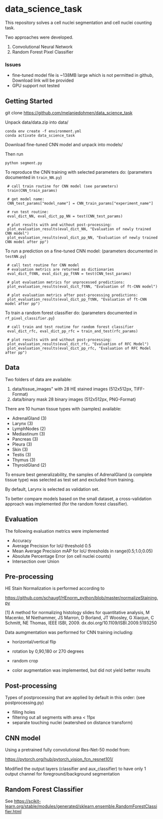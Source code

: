 # data_science_task


This repository solves a cell nuclei segmentation and cell nuclei counting task.

Two approaches were developed.

1. Convolutional Neural Network
2. Random Forest Pixel Classifier

### Issues
 - fine-tuned model file is ~138MB large which is not permitted in github,
   Download link will be provided
 - GPU support not tested

## Getting Started

git clone https://github.com/melaniedohmen/data_science_task

Unpack data/data.zip into data/

```
conda env create -f environment.yml
conda activate data_science_task
```
Download fine-tuned CNN model 
and unpack into models/

Then run

```
python segment.py
```



To reproduce the CNN training with selected parameters do:
(parameters documented in `train_NN.py`)

```
 # call train routine for CNN model (see parameters)
 train(CNN_train_params)
 
 # get model name:
 CNN_test_params["model_name"] = CNN_train_params["experiment_name"]
 
 # run test routine:
 eval_dict_NN, eval_dict_pp_NN = test(CNN_test_params)
 
 # plot results with and without post-processing:
 plot_evaluation_results(eval_dict_NN, "Evaluation of newly trained CNN model")
 plot_evaluation_results(eval_dict_pp_NN, "Evaluation of newly trained CNN model after pp")
```

To run a prediction on a fine-tuned CNN model:
(parameters documented in `testNN.py`)

```
 # call test routine for CNN model
 # evaluation metrics are returned as dictionaries
 eval_dict_ftNN, eval_dict_pp_ftNN = test(CNN_test_params)
 
 # plot evaluation metrics for unprocessed predictions:
 plot_evaluation_results(eval_dict_ftNN, "Evaluation of ft-CNN model")
 
 # plot evaluation metrics after post-processing predictions:
 plot_evaluation_results(eval_dict_pp_ftNN, "Evaluation of ft-CNN model after pp")
```

To train a random forest classifier do:
(parameters documented in `rf_pixel_classifier.py`)

```
 # call train and test routine for random forest classifier 
 eval_dict_rfc, eval_dict_pp_rfc = train_and_test(rfc_params)
 
 # plot results with and without post-processing:
 plot_evaluation_results(eval_dict_rfc, "Evaluation of RFC Model")
 plot_evaluation_results(eval_dict_pp_rfc, "Evaluation of RFC Model after pp")

```

## Data

Two folders of data are available: 

1. data/tissue_images" with 28 HE stained images (512x512px, TIFF-Format)
2. data/binary mask 28 binary images (512x512px, PNG-Format)

There are 10 human tissue types with (samples) available:
- AdrenalGland (3)
- Larynx (3)
- LymphNodes (2)
- Mediastinum (3)
- Pancreas (3)
- Pleura (3)
- Skin (3)
- Testis (3)
- Thymus (3)
- ThyroidGland (2)

To ensure best generalizability, the samples of AdrenalGland (a complete tissue type)
 was selected as test set and excluded from training.

By default, Larynx is selected as validation set.
 
To better compare models based on the small dataset, a cross-validation approach was implemented
(for the random forest classifier).


## Evaluation

The following evaluation metrics were implemented

- Accuracy
- Average Precision for IoU threshold 0.5
- Mean Average Precision mAP for IoU thresholds in range(0.5;1.0;0.05)
- Absolute Percentage Error (on cell nuclei counts)
- Intersection over Union 

## Pre-processing

HE Stain Normalization is performed according to 

https://github.com/schaugf/HEnorm_python/blob/master/normalizeStaining.py

[1] A method for normalizing histology slides for quantitative analysis,
 M Macenko, M Niethammer, JS Marron, D Borland, JT Woosley,
 G Xiaojun, C Schmitt, NE Thomas,
 IEEE ISBI, 2009. dx.doi.org/10.1109/ISBI.2009.5193250
 

Data aumgmentation was performed for CNN training including:
- horizontal/vertical flip
- rotation by 0,90,180 or 270 degrees
- random crop

- color augmentation was implemented, but did not yield better results


## Post-processing

Types of postprocessing that are applied by default in this order:
(see postprocessing.py)

- filling holes
- filtering out all segments with area \< 11px 
- separate touching nuclei
  (watershed on distance transform)
  
## CNN model

Using a pretrained fully convolutional Res-Net-50 model from:

https://pytorch.org/hub/pytorch_vision_fcn_resnet101/

Modified the output layers (classifier and aux_classifier) to have only 1
output channel for foreground/background segmentation


## Random Forest Classifier

See https://scikit-learn.org/stable/modules/generated/sklearn.ensemble.RandomForestClassifier.html
